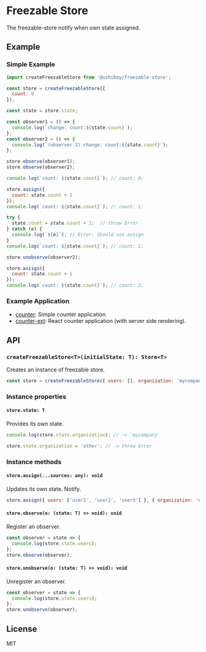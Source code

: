 # Freezable Store

The freezable-store notify when own state assigned.

## Example

### Simple Example

```javascript
import createFreezableStore from '@ushiboy/freezable-store';

const store = createFreezableStore({
  count: 0
});

const state = store.state;

const observer1 = () => {
  console.log(`change: count:${state.count}`);
};
const observer2 = () => {
  console.log(`(observer 2) change: count:${state.count}`);
};

store.observe(observer1);
store.observe(observer2);

console.log(`count: ${state.count}`); // count: 0;

store.assign({
  count: state.count + 1
});
console.log(`count: ${state.count}`); // count: 1;

try {
  state.count = state.count + 1;  // throw Error
} catch (e) {
  console.log(`${e}`); // Error: Should use assign
}
console.log(`count: ${state.count}`); // count: 1;

store.unobserve(observer2);

store.assign({
  count: state.count + 1
});
console.log(`count: ${state.count}`); // count: 2;
```

### Example Application

* [counter](https://github.com/ushiboy/freezable-store/tree/master/example/counter): Simple counter application.
* [counter-ext](https://github.com/ushiboy/freezable-store/tree/master/example/counter-ext): React counter application (with server side rendering).

## API

### `createFreezableStore<T>(initialState: T): Store<T>`

Creates an instance of freezable store.

```javascript
const store = createFreezableStore({ users: [], organization: 'mycompany' });
```

### Instance properties

#### `store.state: T`

Provides its own state.

```javascript
console.log(store.state.organization); // -> 'mycompany'

store.state.organization = 'other'; // -> throw Error
```

### Instance methods

#### `store.assign(...sources: any): void`

Updates its own state. Notify.

```javascript
store.assign({ users: ['user1', 'user2', 'user3'] }, { organization: 'newcompany' });
```

#### `store.observe(o: (state: T) => void): void`

Register an observer.

```javascript
const observer = state => {
  console.log(store.state.users);
};
store.observe(observer);
```

#### `store.unobserve(o: (state: T) => void): void`

Unregister an observer.

```javascript
const observer = state => {
  console.log(store.state.users);
};
store.unobserve(observer);
```

## License

MIT
